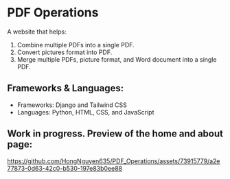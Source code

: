 ﻿# PDF Operations

A website that helps:

1. Combine multiple PDFs into a single PDF.
2. Convert pictures format into PDF.
3. Merge multiple PDFs, picture format, and Word document into a single PDF.

## Frameworks & Languages:

- Frameworks: Django and Tailwind CSS
- Languages: Python, HTML, CSS, and JavaScript

## Work in progress. Preview of the home and about page:

https://github.com/HongNguyen635/PDF_Operations/assets/73915779/a2e77873-0d63-42c0-b530-197e83b0ee88

